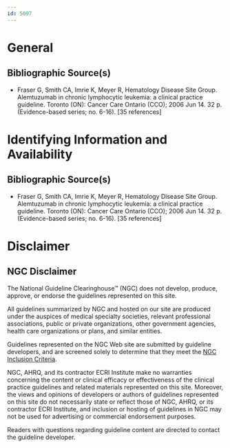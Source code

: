 ```yaml
---
id: 5097
---
```


# General

## Bibliographic Source(s)

- Fraser G, Smith CA, Imrie K, Meyer R, Hematology Disease Site Group. Alemtuzumab in chronic lymphocytic leukemia: a clinical practice guideline. Toronto (ON): Cancer Care Ontario (CCO); 2006 Jun 14. 32 p. (Evidence-based series; no. 6-16). [35 references]

# Identifying Information and Availability

## Bibliographic Source(s)

- Fraser G, Smith CA, Imrie K, Meyer R, Hematology Disease Site Group. Alemtuzumab in chronic lymphocytic leukemia: a clinical practice guideline. Toronto (ON): Cancer Care Ontario (CCO); 2006 Jun 14. 32 p. (Evidence-based series; no. 6-16). [35 references]

# Disclaimer

## NGC Disclaimer

The National Guideline Clearinghouse™ (NGC) does not develop, produce, approve, or endorse the guidelines represented on this site.

All guidelines summarized by NGC and hosted on our site are produced under the auspices of medical specialty societies, relevant professional associations, public or private organizations, other government agencies, health care organizations or plans, and similar entities.

Guidelines represented on the NGC Web site are submitted by guideline developers, and are screened solely to determine that they meet the [NGC Inclusion Criteria](/help-and-about/summaries/inclusion-criteria).

NGC, AHRQ, and its contractor ECRI Institute make no warranties concerning the content or clinical efficacy or effectiveness of the clinical practice guidelines and related materials represented on this site. Moreover, the views and opinions of developers or authors of guidelines represented on this site do not necessarily state or reflect those of NGC, AHRQ, or its contractor ECRI Institute, and inclusion or hosting of guidelines in NGC may not be used for advertising or commercial endorsement purposes.

Readers with questions regarding guideline content are directed to contact the guideline developer.

